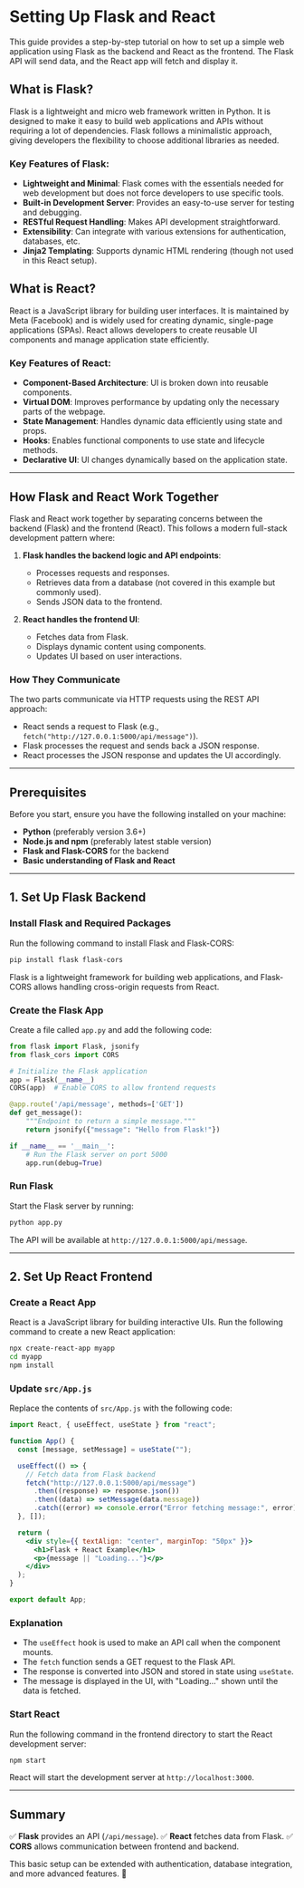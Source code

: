 # Setting Up Flask and React

This guide provides a step-by-step tutorial on how to set up a simple web application using Flask as the backend and React as the frontend. The Flask API will send data, and the React app will fetch and display it.

## What is Flask?

Flask is a lightweight and micro web framework written in Python. It is designed to make it easy to build web applications and APIs without requiring a lot of dependencies. Flask follows a minimalistic approach, giving developers the flexibility to choose additional libraries as needed.

### Key Features of Flask:
- **Lightweight and Minimal**: Flask comes with the essentials needed for web development but does not force developers to use specific tools.
- **Built-in Development Server**: Provides an easy-to-use server for testing and debugging.
- **RESTful Request Handling**: Makes API development straightforward.
- **Extensibility**: Can integrate with various extensions for authentication, databases, etc.
- **Jinja2 Templating**: Supports dynamic HTML rendering (though not used in this React setup).

## What is React?

React is a JavaScript library for building user interfaces. It is maintained by Meta (Facebook) and is widely used for creating dynamic, single-page applications (SPAs). React allows developers to create reusable UI components and manage application state efficiently.

### Key Features of React:
- **Component-Based Architecture**: UI is broken down into reusable components.
- **Virtual DOM**: Improves performance by updating only the necessary parts of the webpage.
- **State Management**: Handles dynamic data efficiently using state and props.
- **Hooks**: Enables functional components to use state and lifecycle methods.
- **Declarative UI**: UI changes dynamically based on the application state.

---

## How Flask and React Work Together

Flask and React work together by separating concerns between the backend (Flask) and the frontend (React). This follows a modern full-stack development pattern where:

1. **Flask handles the backend logic and API endpoints**:
   - Processes requests and responses.
   - Retrieves data from a database (not covered in this example but commonly used).
   - Sends JSON data to the frontend.

2. **React handles the frontend UI**:
   - Fetches data from Flask.
   - Displays dynamic content using components.
   - Updates UI based on user interactions.

### How They Communicate
The two parts communicate via HTTP requests using the REST API approach:
- React sends a request to Flask (e.g., `fetch("http://127.0.0.1:5000/api/message")`).
- Flask processes the request and sends back a JSON response.
- React processes the JSON response and updates the UI accordingly.

---

## Prerequisites

Before you start, ensure you have the following installed on your machine:

- **Python** (preferably version 3.6+)
- **Node.js and npm** (preferably latest stable version)
- **Flask and Flask-CORS** for the backend
- **Basic understanding of Flask and React**

---

## 1. Set Up Flask Backend

### Install Flask and Required Packages
Run the following command to install Flask and Flask-CORS:
```bash
pip install flask flask-cors
```

Flask is a lightweight framework for building web applications, and Flask-CORS allows handling cross-origin requests from React.

### Create the Flask App
Create a file called `app.py` and add the following code:

```python
from flask import Flask, jsonify
from flask_cors import CORS

# Initialize the Flask application
app = Flask(__name__)
CORS(app)  # Enable CORS to allow frontend requests

@app.route('/api/message', methods=['GET'])
def get_message():
    """Endpoint to return a simple message."""
    return jsonify({"message": "Hello from Flask!"})

if __name__ == '__main__':
    # Run the Flask server on port 5000
    app.run(debug=True)
```

### Run Flask
Start the Flask server by running:
```bash
python app.py
```

The API will be available at `http://127.0.0.1:5000/api/message`.

---

## 2. Set Up React Frontend

### Create a React App
React is a JavaScript library for building interactive UIs. Run the following command to create a new React application:
```bash
npx create-react-app myapp
cd myapp
npm install
```

### Update `src/App.js`
Replace the contents of `src/App.js` with the following code:

```jsx
import React, { useEffect, useState } from "react";

function App() {
  const [message, setMessage] = useState("");

  useEffect(() => {
    // Fetch data from Flask backend
    fetch("http://127.0.0.1:5000/api/message")
      .then((response) => response.json())
      .then((data) => setMessage(data.message))
      .catch((error) => console.error("Error fetching message:", error));
  }, []);

  return (
    <div style={{ textAlign: "center", marginTop: "50px" }}>
      <h1>Flask + React Example</h1>
      <p>{message || "Loading..."}</p>
    </div>
  );
}

export default App;
```

### Explanation
- The `useEffect` hook is used to make an API call when the component mounts.
- The `fetch` function sends a GET request to the Flask API.
- The response is converted into JSON and stored in state using `useState`.
- The message is displayed in the UI, with "Loading..." shown until the data is fetched.

### Start React
Run the following command in the frontend directory to start the React development server:
```bash
npm start
```

React will start the development server at `http://localhost:3000`.

---

## Summary
✅ **Flask** provides an API (`/api/message`).
✅ **React** fetches data from Flask.
✅ **CORS** allows communication between frontend and backend.

This basic setup can be extended with authentication, database integration, and more advanced features. 🚀


